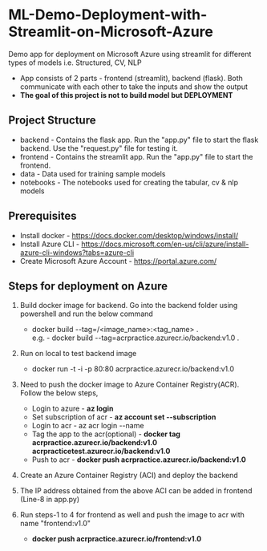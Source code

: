 # ML-Demo-Deployment-with-Streamlit-on-Microsoft-Azure
Demo app for deployment on Microsoft Azure using streamlit for different types of models i.e. Structured, CV, NLP
+ App consists of 2 parts - frontend (streamlit), backend (flask). Both communicate with each other to take the inputs and show the output
+ **The goal of this project is not to build model but DEPLOYMENT**

## Project Structure
+ backend - Contains the flask app. Run the "app.py" file to start the flask backend. Use the "request.py" file for testing it.
+ frontend - Contains the streamlit app. Run the "app.py" file to start the frontend.
+ data - Data used for training sample models
+ notebooks - The notebooks used for creating the tabular, cv & nlp models

## Prerequisites
+ Install docker - https://docs.docker.com/desktop/windows/install/
+ Install Azure CLI - https://docs.microsoft.com/en-us/cli/azure/install-azure-cli-windows?tabs=azure-cli
+ Create Microsoft Azure Account - https://portal.azure.com/

## Steps for deployment on Azure
1. Build docker image for backend. Go into the backend folder using powershell and run the below command
	+ docker build --tag=<azure container registry name>/<image_name>:<tag_name> . <br>
	e.g. - docker build --tag=acrpractice.azurecr.io/backend:v1.0 .
	
2. Run on local to test backend image
	+ docker run -t -i -p 80:80 acrpractice.azurecr.io/backend:v1.0
	
3. Need to push the docker image to Azure Container Registry(ACR). Follow the below steps,
	+ Login to azure - **az login**
	+ Set subscription of acr - **az account set --subscription <Subscription ID>**
	+ Login to acr - az acr login --name <ACR Login server>
	+ Tag the app to the acr(optional) - **docker tag acrpractice.azurecr.io/backend:v1.0 acrpracticetest.azurecr.io/backend:v1.0**
	+ Push to acr - **docker push acrpractice.azurecr.io/backend:v1.0**
	
4. Create an Azure Container Registry (ACI) and deploy the backend

5. The IP address obtained from the above ACI can be added in frontend (Line-8 in app.py) 

6. Run steps-1 to 4 for frontend as well and push the image to acr with name "frontend:v1.0"
	+ **docker push acrpractice.azurecr.io/frontend:v1.0**

